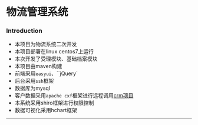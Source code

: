 
# 物流管理系统
### Introduction
* 本项目为物流系统二次开发
* 本项目部署在linux centos7上运行
* 本次开发了受理模块、基础档案模块
* 本项目由maven构建
* 前端采用`easyui`、``jQuery`
* 后台采用`ssh`框架
* 数据库为mysql
* 客户数据采用`apache cxf`框架进行远程调用[crm项目](https://github.com/Scavenger-s/crm.git)
* 本系统采用shiro框架进行权限控制
* 数据可视化采用hchart框架
---

